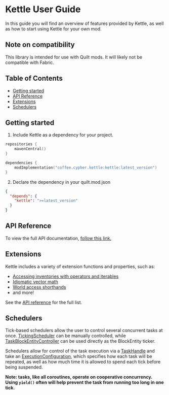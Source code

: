 # Kettle User Guide

In this guide you will find an overview of features provided by Kettle, as well as how to start using Kettle for your
own mod.

## Note on compatibility

This library is intended for use with Quilt mods.
It will likely not be compatible with Fabric.

## Table of Contents

* [Getting started](#getting-started)
* [API Reference](#api-reference)
* [Extensions](#extensions)
* [Schedulers](#schedulers)

## Getting started

1) Include Kettle as a dependency for your project.

```kotlin
repositories {
    mavenCentral()
}

dependencies {
    modImplementation("coffee.cypher.kettle:kettle:latest_version")
}
```

2) Declare the dependency in your quilt.mod.json

```json
{
  "depends": {
    "kettle": ">=latest_version"
  }
}
```

## API Reference

To view the full API documentation, [follow this link.](reference/index.md)

## Extensions

Kettle includes a variety of extension functions and properties, such as:

* [Accessing inventories with operators and iterables](reference/kettle/coffee.cypher.kettle.inventory/index.md)
* [Idiomatic vector math](reference/kettle/coffee.cypher.kettle.math/index.md)
* [World access shorthands](reference/kettle/coffee.cypher.kettle.world/index.md)
* and more!

See the [API reference](reference/index.md) for the full list.

## Schedulers

Tick-based schedulers allow the user to control several concurrent tasks at once.
[TickingScheduler](reference/kettle/coffee.cypher.kettle.scheduler/-ticking-scheduler/index.md) can be manually
controlled,
while [TaskBlockEntityController](reference/kettle/coffee.cypher.kettle.tickers.task/-task-block-entity-ticker/index.md)
can be used directly as the BlockEntity ticker.

Schedulers allow for control of the task execution via
a [TaskHandle](reference/kettle/coffee.cypher.kettle.scheduler/-task-handle/index.md) and take
an [ExecutionConfiguration](reference/kettle/coffee.cypher.kettle.scheduler/-execution-configuration/index.md), which
specifies how each task will be repeated, as well as how much time it is allowed to spend each tick before being
suspended.

**Note: tasks, like all coroutines, operate on cooperative concurrency. Using `yield()` often will help prevent the task
from running too long in one tick.**
